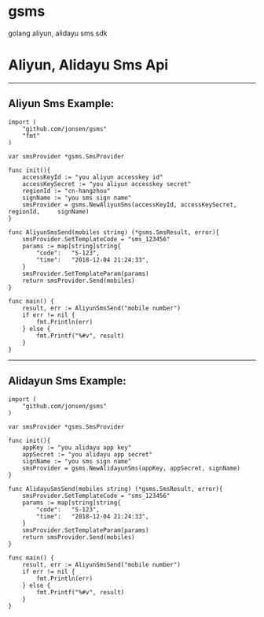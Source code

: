# gsms
golang  aliyun, alidayu sms sdk

Aliyun, Alidayu Sms Api
==========================

--------------------------
Aliyun Sms Example:
--------------------------
    import (
        "github.com/jonsen/gsms"
        "fmt"
    )

    var smsProvider *gsms.SmsProvider

    func init(){
        accessKeyId := "you aliyun accesskey id"
        accessKeySecret := "you aliyun accesskey secret"
        regionId := "cn-hangzhou"
        signName := "you sms sign name"
        smsProvider = gsms.NewAliyunSms(accessKeyId, accessKeySecret, regionId,     signName)
    }

    func AliyunSmsSend(mobiles string) (*gsms.SmsResult, error){
        smsProvider.SetTemplateCode = "sms_123456"
	    params := map[string]string{
		    "code":   "S-123",
		    "time":   "2018-12-04 21:24:33",
	    }
        smsProvider.SetTemplateParam(params)
        return smsProvider.Send(mobiles)
    }

    func main() {
    	result, err := AliyunSmsSend("mobile number")
    	if err != nil {
    		fmt.Println(err)
    	} else {
    		fmt.Printf("%#v", result)
    	}
    }

--------------------------
Alidayun Sms Example:
--------------------------

    import (
        "github.com/jonsen/gsms"
    )

    var smsProvider *gsms.SmsProvider

    func init(){
        appKey := "you alidayu app key"
        appSecret := "you alidayu app secret"
        signName := "you sms sign name"
        smsProvider = gsms.NewAlidayunSms(appKey, appSecret, signName)
    }

    func AlidayuSmsSend(mobiles string) (*gsms.SmsResult, error){
        smsProvider.SetTemplateCode = "sms_123456"
	    params := map[string]string{
		    "code":   "S-123",
		    "time":   "2018-12-04 21:24:33",
	    }
        smsProvider.SetTemplateParam(params)
        return smsProvider.Send(mobiles)
    }

    func main() {
    	result, err := AliyunSmsSend("mobile number")
    	if err != nil {
    		fmt.Println(err)
    	} else {
    		fmt.Printf("%#v", result)
    	}
    }
